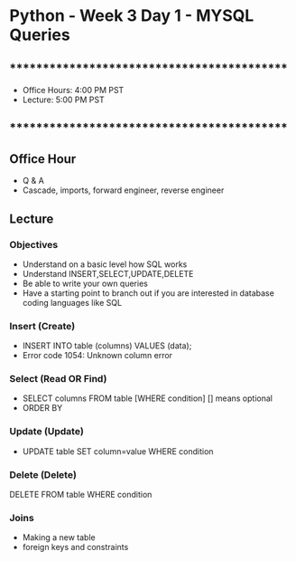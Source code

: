 # Python - Week 3 Day 1 - MYSQL Queries 
        
## ******************************************

- Office Hours:  4:00 PM PST
- Lecture:       5:00 PM PST

## ******************************************

## Office Hour

- Q & A
- Cascade, imports, forward engineer, reverse engineer

## Lecture

### Objectives

- Understand on a basic level how SQL works
- Understand INSERT,SELECT,UPDATE,DELETE
- Be able to write your own queries
- Have a starting point to branch out if you are interested in database coding languages like SQL

### Insert (Create)

- INSERT INTO table (columns) VALUES (data);
- Error code 1054: Unknown column error

### Select (Read OR Find)

- SELECT columns FROM table [WHERE condition] [] means optional 
- ORDER BY

### Update (Update)

- UPDATE table SET column=value WHERE condition

### Delete (Delete)

DELETE FROM table WHERE condition 

### Joins

- Making a new table
- foreign keys and constraints

